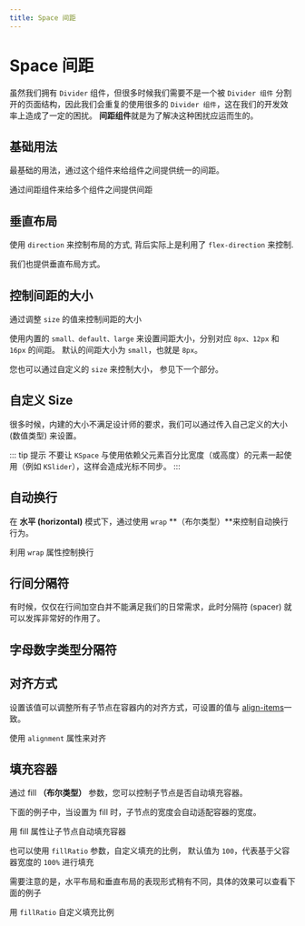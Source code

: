 ```yaml
---
title: Space 间距
---
```


# Space 间距

虽然我们拥有 `Divider` 组件，但很多时候我们需要不是一个被 `Divider 组件` 分割开的页面结构，因此我们会重复的使用很多的 `Divider 组件`，这在我们的开发效率上造成了一定的困扰。 **间距组件**就是为了解决这种困扰应运而生的。

## 基础用法

最基础的用法，通过这个组件来给组件之间提供统一的间距。

通过间距组件来给多个组件之间提供间距

<preview path="./def.vue" />

## 垂直布局

使用 `direction` 来控制布局的方式, 背后实际上是利用了 `flex-direction` 来控制.

我们也提供垂直布局方式。

<preview path="./verticalSpace.vue" />

## 控制间距的大小

通过调整 `size` 的值来控制间距的大小

使用内置的 `small、default、large` 来设置间距大小，分别对应 `8px、12px` 和 `16px` 的间距。 默认的间距大小为 `small`，也就是 `8px`。

您也可以通过自定义的 `size` 来控制大小， 参见下一个部分。

<preview path="./sizeSpace.vue" />

## 自定义 Size

很多时候，内建的大小不满足设计师的要求，我们可以通过传入自己定义的大小 (数值类型) 来设置。

<preview path="./customSizeSpace.vue" />

::: tip 提示
不要让 `KSpace` 与使用依赖父元素百分比宽度（或高度）的元素一起使用（例如 `KSlider`），这样会造成光标不同步。
:::

## 自动换行

在 **水平 (horizontal)** 模式下，通过使用 `wrap` **（布尔类型）**来控制自动换行行为。

利用 `wrap` 属性控制换行

<preview path="./wrapSpace.vue" />

## 行间分隔符

有时候，仅仅在行间加空白并不能满足我们的日常需求，此时分隔符 (spacer) 就可以发挥非常好的作用了。

## 字母数字类型分隔符

<preview path="./letterNumberSpace.vue" />

## 对齐方式

设置该值可以调整所有子节点在容器内的对齐方式，可设置的值与 [align-items](https://developer.mozilla.org/en-US/docs/Web/CSS/align-items)一致。

使用 `alignment` 属性来对齐

<preview path="./alignmentSpace.vue" />

## 填充容器

通过 fill **（布尔类型）** 参数，您可以控制子节点是否自动填充容器。

下面的例子中，当设置为 fill 时，子节点的宽度会自动适配容器的宽度。

用 fill 属性让子节点自动填充容器

<preview path="./fillSpace.vue" />

也可以使用 `fillRatio` 参数，自定义填充的比例， 默认值为 `100`，代表基于父容器宽度的 `100%` 进行填充

需要注意的是，水平布局和垂直布局的表现形式稍有不同，具体的效果可以查看下面的例子

用 `fillRatio` 自定义填充比例

<preview path="./fillRatioSpace.vue" />